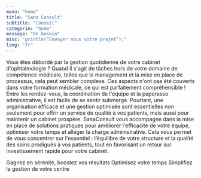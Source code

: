 ```yaml
---
menu: "home"
title: "Sana Consult"
subtitle: "Conseil"
categorie: "home"
message: "Un besoin"
misc: "println(”Envoyer nous votre projet”);"
lang: "fr"
---
```

Vous êtes débordé par la gestion quotidienne de votre cabinet d'ophtalmologie ?
Quand il s'agit de tâches hors de votre domaine de compétence médicale, telles que le management et la mise en place de processus, cela peut sembler complexe. 
Ces aspects n'ont pas été couverts dans votre formation médicale, ce qui est parfaitement compréhensible !
Entre les rendez-vous, la coordination de l'équipe et la paperasse administrative, il est facile de se sentir submergé.
Pourtant, une organisation efficace et une gestion optimisée sont essentielles non seulement pour offrir un service de qualité à vos patients, mais aussi pour maintenir un cabinet prospère.
SanaConsult vous accompagne dans la mise en place de solutions pratiques pour améliorer l'efficacité de votre équipe, optimiser votre temps et alléger la charge administrative. 
Cela vous permet de vous concentrer sur l'essentiel : l’équilibre de votre structure et la qualité des soins prodigués à vos patients, tout en favorisant un retour sur investissement rapide pour votre cabinet.

Gagnez en sérénité, boostez vos résultats
Optimisez votre temps
Simplifiez la gestion de votre centre